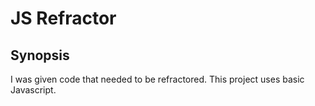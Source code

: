 # JS Refractor

## Synopsis

I was given code that needed to be refractored. This project uses basic Javascript.

